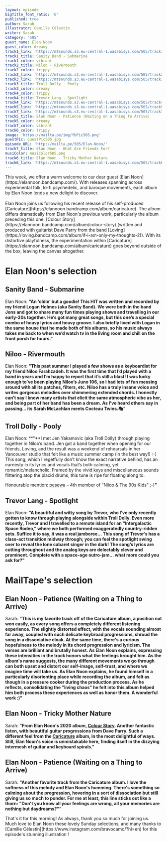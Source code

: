 ```yaml
---
layout: episode
bigTitle_font_ratio: '6'
published: true
author: Sarah
illustrator: Camille Célestin
writer: Sarah
category: '505'
guest_name: Elan Noon
guest_color: dreamy
track1_link: 'https://mtsounds.s3.eu-central-1.wasabisys.com/505/track1.mp3'
track1_title: Sanity Band - Submarine
track1_color: vibrant
track2_title: Niloo - Rivermouth
track2_color: trippy
track2_link: 'https://mtsounds.s3.eu-central-1.wasabisys.com/505/track2.mp3'
track3_link: 'https://mtsounds.s3.eu-central-1.wasabisys.com/505/track3.mp3'
track3_title: Troll Dolly - Pooly
track3_color: dreamy
track4_color: trippy
track4_title: Trevor Lang - Spotlight
track4_link: 'https://mtsounds.s3.eu-central-1.wasabisys.com/505/track4.mp3'
track5_link: 'https://mtsounds.s3.eu-central-1.wasabisys.com/505/track5.mp3'
track7_link: 'https://mtsounds.s3.eu-central-1.wasabisys.com/505/track7.mp3'
track5_title: Elan Noon - Patience (Waiting on a Thing to Arrive)
track5_color: dreamy
track7_color: vibrant
track6_color: trippy
image: 'https://mailta.pe/img/fbPic505.png'
guestPic: guestPic505.jpg
episode_URL: 'http://mailta.pe/505/Elan-Noon/'
track7_title: Elan Noon - What Are Friends For?
musiColor: musiColor505.png
track6_title: Elan Noon - Tricky Mother Nature
track6_link: 'https://mtsounds.s3.eu-central-1.wasabisys.com/505/track6.mp3'
---
```

<p id="introduction"> This week, we offer a warm welcome to our dear guest [Elan Noon](https://elannoon.bandcamp.com/). With releases spanning across experimental folk, lo-fi psychedelic, and baroque movements, each album by Elan Noon lends a new delight to discover.
<br><br>
  Elan Noon joins us following his recent release of his self-produced [Caricature](https://elannoon.bandcamp.com/album/caricature). The album differs dramatically from Elan Noon's previous work, particularly the album preceding this one, [Colour Story](https://elannoon.bandcamp.com/album/colour-story) (written and produced with guitarist Dave Parry from the band [Loving](https://loving.bandcamp.com/album/if-i-am-only-my-thoughts-2)). With its distortive playfulness, the experimentation within [Caricature](https://elannoon.bandcamp.com/album/caricature) goes beyond outside of the box, leaving the canvas altogether.  
</p>

# Elan Noon's selection

## Sanity Band - Submarine
Elan Noon: **"**An ‘oldie’ but a goodie! This HIT was written and recorded by my friend Logan Holmes (aka Sanity Band). We were both in the band Jons and got to share many fun times playing shows and travelling in our early-20s together. He’s got many great songs, but this one’s a special combo of heavy lyrics and heavy groove. I also briefly lived with Logan in the same house that he made both of his albums, so his music always takes me back to when we’d watch tv in the living room and chill on the front porch for hours.**"**

## Niloo - Rivermouth
Elan Noon: **"**This past summer I played a few shows as a keyboardist for my friend Niloo Farahzadeh. It was the first time that I’d played with a band in years and I’m happy to report that it’s still a blast! I was lucky enough to’ve been playing Niloo’s Juno 106, so I had lots of fun messing around with all its patches, filters, etc. Niloo has a truly insane voice and writes gorgeous melodies over shimmering extended chords. I honestly can’t say I know many artists that elicit the same atmospheric vibe as her, and being part of her band has been a dream. As I’ve heard others say in passing… its Sarah McLachlan meets Cocteau Twins.🎭**"**

## Troll Dolly - Pooly
Elan Noon: **"**I met Jen Yakamovic (aka Troll Dolly) through playing together in Niloo’s band. Jen got a band together when opening for our friends, Loving, and the result was a weekend of rehearsals in her Vancouver studio that felt like a music summer camp (in the best way!) :-) This song, which I regetfully don’t know the exact narrative behind, has an earnesty in its lyrics and vocals that’s both calming, yet romantic/melancholic. Framed by the vivid keys and miscellaneous sounds flittering atop the placid drums, this tune is ripe for floating along to.

Honourable mention: [pesewa](https://pesewa.bandcamp.com/) – 4th member of “Niloo & The 90s Kids” ;-)**"**

## Trevor Lang - Spotlight
Elan Noon: **"**A beautiful and witty song by Trevor, who I’ve only recently gotten to know through playing alongside within Troll Dolly. Even more recently, Trevor and I travelled to a remote island for an “Intergalactic Space Rodeo,” where we both performed exaggeratedly country-ridden sets. Suffice it to say, it was a real jamboree… This song of Trevor’s has a class-act transition midway through; you can feel the spotlight swing over to reveal the lone cabaret singer in the dark! The song’s lyrics are cutting throughout and the analog keys are delectably clever and prominent. Complete with a space-age outro-jam… what more could you ask for?**"**

# MailTape's selection

## Elan Noon - Patience (Waiting on a Thing to Arrive)
Sarah: **"**This is my favorite track off of the Caricature album, a position not won easily, as every song offers a completely different listening experience. The slightly distorted effect, with the vocals sounding almost far away, coupled with such delicate keybroad progressions, shroud the song in a dissociative cloak. At the same time, there's a curious hopefulness to the melody in its chord progression and lyricism. The verses are brilliant and brutally honest. As Elan Noon explains, expressing these intensities in the track honors what the feelings brought him. As the album's name suggests, the many different movements we go through can both upset and distort our self-image, self-trust, and where we imagine time will take us. As Elan Noon explains, he found himself in a particularly disorienting place while recording the album, and felt as though in a pressure cooker during the production process. As he reflects, consolidating the "living chaos" he felt into this album helped him both process these experiences as well as honor them. A wonderful work :)**"**

## Elan Noon - Tricky Mother Nature
Sarah: **"**From Elan Noon's 2020 album, [Colour Story](https://elannoon.bandcamp.com/album/colour-story). Another fantastic listen, with beautiful guitar progressions from Dave Parry. Such a different feel from the [Caricature](https://elannoon.bandcamp.com/album/caricature) album, in the most delightful of ways. Still, Elan Noon's voice is unmistakable here, finding itself in the dizzying intermesh of guitar and keyboard spirals.**"**

## Elan Noon - Patience (Waiting on a Thing to Arrive)
Sarah: **"**Another favorite track from the Caricature album. I love the softness of this melody and Elan Noon's humming. There's something so calming about the progression, hovering in a sort of dissociation but still giving us so much to ponder. For me at least, this line sticks out like a thorn: 
"Don't you know all your feelings are wrong, all your memories are nothing but daydreams?"**"**

<p id="outroduction">That's it for this morning! As always, thank you so much for joining us. Much love to Elan Noon these lovely Sunday selections, and many thanks to [Camille Célestin](https://www.instagram.com/bravocamo/?hl=en) for this episode's stunning illustration !</p>
